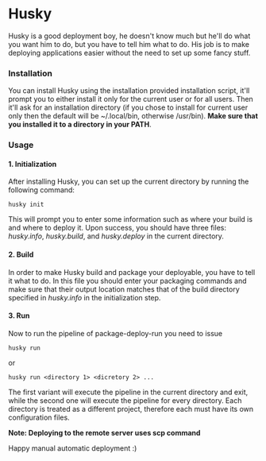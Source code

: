 # Husky
Husky is a good deployment boy, he doesn't know much but he'll do what you want him to do, but you have to tell him what to do. His job is to make deploying applications easier without the need to set up some fancy stuff.

### Installation
You can install Husky using the installation provided installation script, it'll prompt you to either install it only for the current user or for all users. Then it'll ask for an installation directory (if you chose to install for current user only then the default will be ~/.local/bin, otherwise /usr/bin). **Make sure that you installed it to a directory in your PATH**.

### Usage
#### 1. Initialization
After installing Husky, you can set up the current directory by running the following command:
```
husky init
```

This will prompt you to enter some information such as where your build is and where to deploy it. Upon success, you should have three files: *husky.info*, *husky.build*, and *husky.deploy* in the current directory.

#### 2. Build
In order to make Husky build and package your deployable, you have to tell it what to do. In this file you should enter your packaging commands and make sure that their output location matches that of the build directory specified in *husky.info* in the initialization step.

#### 3. Run
Now to run the pipeline of package-deploy-run you need to issue 
```
husky run
```
or
```
husky run <directory 1> <dicretory 2> ...
```
The first variant will execute the pipeline in the current directory and exit, while the second one will execute the pipeline for every directory. Each directory is treated as a different project, therefore each must have its own configuration files.

**Note: Deploying to the remote server uses scp command**

Happy manual automatic deployment :)
